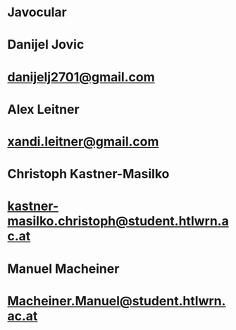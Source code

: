 # Javocular

# Danijel Jovic
# danijelj2701@gmail.com

# Alex Leitner
# xandi.leitner@gmail.com

# Christoph Kastner-Masilko
# kastner-masilko.christoph@student.htlwrn.ac.at

# Manuel Macheiner
# Macheiner.Manuel@student.htlwrn.ac.at
